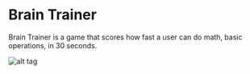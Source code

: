 # Brain Trainer
Brain Trainer is a game that scores how fast a user can do math, basic operations, in 30 seconds.

![alt tag](https://raw.github.com/woemike/BrainTrainer/master/Pictures/image.png)

